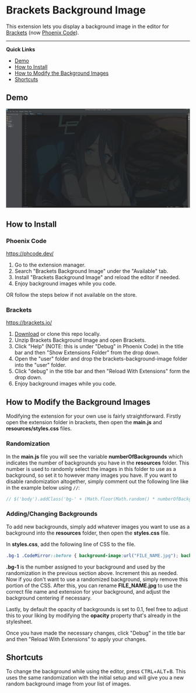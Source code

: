 # Brackets Background Image

This extension lets you display a background image in the editor for [Brackets](https://brackets.io/) (now [Phoenix Code](https://phcode.io/#/home)).

----------

**Quick Links**
- [Demo](#demo)
- [How to Install](#how-to-install)
- [How to Modify the Background Images](#how-to-modify-the-background-images)
- [Shortcuts](#shortcuts)


## Demo

[![Demo](demo/demo.jpg)](demo/demo.jpg)


## How to Install

### Phoenix Code

https://phcode.dev/

1. Go to the extension manager.
2. Search "Brackets Background Image" under the "Available" tab.
3. Install "Brackets Background Image" and reload the editor if needed.
4. Enjoy background images while you code.

OR follow the steps below if not available on the store.


### Brackets

https://brackets.io/

1. [Download](https://github.com/SethClydesdale/brackets-background-image/archive/refs/heads/main.zip) or clone this repo locally.
2. Unzip Brackets Background Image and open Brackets.
3. Click "Help" (NOTE: this is under "Debug" in Phoenix Code) in the title bar and then "Show Extensions Folder" from the drop down.
4. Open the "user" folder and drop the brackets-background-image folder into the "user" folder.
5. Click "debug" in the title bar and then "Reload With Extensions" form the drop down.
6. Enjoy background images while you code.


## How to Modify the Background Images

Modifying the extension for your own use is fairly straightforward. Firstly open the extension folder in brackets, then open the **main.js** and **resources/styles.css** files.


### Randomization
In the **main.js** file you will see the variable **numberOfBackgrounds** which indicates the number of backgrounds you have in the **resources** folder. This number is used to randomly select the images in this folder to use as a background, so set it to however many images you have. If you want to disable randomization altogether, simply comment out the following line like in the example below using ``//``:

```javascript
// $('body').addClass('bg-' + (Math.floor(Math.random() * numberOfBackgrounds) + 1))
```


### Adding/Changing Backgrounds
To add new backgrounds, simply add whatever images you want to use as a background into the **resources** folder, then open the **styles.css** file.

In **styles.css**, add the following line of CSS to the file.

```css
.bg-1 .CodeMirror::before { background-image:url("FILE_NAME.jpg"); background-position:50% 50%; }
```

**.bg-1** is the number assigned to your background and used by the randomization in the previous section above. Increment this as needed. Now if you don't want to use a randomized background, simply remove this portion of the CSS. After this, you can rename **FILE_NAME.jpg** to use the correct file name and extension for your background, and adjust the background centering if necessary.

Lastly, by default the opacity of backgrounds is set to 0.1, feel free to adjust this to your liking by modifying the **opacity** property that's already in the stylesheet.

Once you have made the necessary changes, click "Debug" in the title bar and then "Reload With Extensions" to apply your changes.


## Shortcuts
To change the background while using the editor, press <kbd>CTRL</kbd>+<kbd>ALT</kbd>+<kbd>B</kbd>. This uses the same randomization with the initial setup and will give you a new random background image from your list of images.
